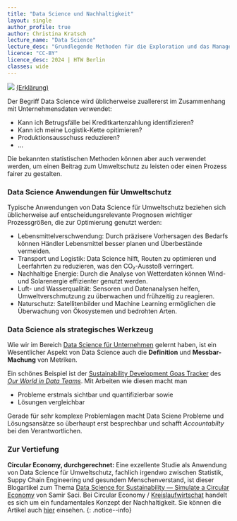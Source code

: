 ```yaml
---
title: "Data Science und Nachhaltigkeit"
layout: single
author_profile: true
author: Christina Kratsch
lecture_name: "Data Science"
lecture_desc: "Grundlegende Methoden für die Exploration und das Management von Daten."
licence: "CC-BY"
licence_desc: 2024 | HTW Berlin 
classes: wide
---
```



![](https://www.explainxkcd.com/wiki/images/4/40/superintelligent_ais.png)
[(Erklärung)](https://www.explainxkcd.com/wiki/index.php/2635:_Superintelligent_AIs)



Der Begriff Data Science wird üblicherweise zuallererst im Zusammenhang mit Unternehmensdaten verwendet:
* Kann ich Betrugsfälle bei Kreditkartenzahlung identifizieren? 
* Kann ich meine Logistik-Kette opitimieren?
* Produktionsausschuss reduzieren?
* ...
 
Die bekannten statistischen Methoden können aber auch verwendet werden, um einen Beitrag zum Umweltschutz zu leisten oder einen Prozess fairer zu gestalten.


### Data Science Anwendungen für Umweltschutz

Typische Anwendungen von Data Science für Umweltschutz beziehen sich üblicherweise auf entscheidungsrelevante Prognosen wichtiger Prozessgrößen, die zur Optimierung genutzt werden: 

* Lebensmittelverschwendung: Durch präzisere Vorhersagen des Bedarfs können Händler Lebensmittel besser planen und Überbestände vermeiden.
* Transport und Logistik: Data Science hilft, Routen zu optimieren und Leerfahrten zu reduzieren, was den CO₂-Ausstoß verringert.
* Nachhaltige Energie: Durch die Analyse von Wetterdaten können Wind- und Solarenergie effizienter genutzt werden.
* Luft- und Wasserqualität: Sensoren und Datenanalysen helfen, Umweltverschmutzung zu überwachen und frühzeitig zu reagieren.
* Naturschutz: Satellitenbilder und Machine Learning ermöglichen die Überwachung von Ökosystemen und bedrohten Arten.

### Data Science als strategisches Werkzeug

Wie wir im Bereich [Data Science für Unternehmen](/lectures/10/10.md) gelernt haben, ist ein Wesentlicher Aspekt von Data Science auch die **Definition** und **Messbar-Machung** von Metriken. 

Ein schönes Beispiel ist der [Sustainability Development Goas Tracker](https://ourworldindata.org/sdgs) des [*Our World in Data Teams*](https://ourworldindata.org/). Mit Arbeiten wie diesen macht man 
* Probleme erstmals sichtbar und quantifizierbar sowie
* Lösungen vergleichbar

Gerade für sehr komplexe Problemlagen macht Data Sciene Probleme und Lösungsansätze so überhaupt erst besprechbar und schafft *Accountabilty* bei den Verantwortlichen.


### Zur Vertiefung

**Circular Economy, durchgerechnet:** Eine exzellente Studie als Anwendung von Data Science für Umweltschutz, fachlich irgendwo zwischen Statistik, Suppy Chain Engineering und gesundem Menschenverstand, ist dieser Blogartikel zum Thema [Data Science for Sustainability — Simulate a Circular Economy](https://towardsdatascience.com/data-science-for-sustainability-simulate-a-circular-economy-b6a13d4b0451) von Samir Saci. Bei Circular Economy / [Kreislaufwirtschat](https://de.wikipedia.org/wiki/Kreislaufwirtschaft) handelt es sich um ein fundamentales Konzept der Nachhaltigkeit. Sie können die Artikel auch [hier](./img/circular.pdf) einsehen.
{: .notice--info} 